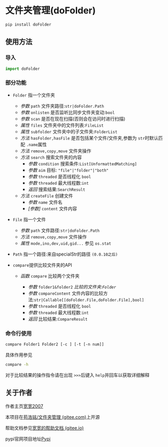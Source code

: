 # 文件夹管理(doFolder)

```bash
pip install doFolder
```

## 使用方法

### 导入

```python
import doFolder
```

### 部分功能

+ `Folder` 指一个文件夹

  + _参数_ `path` 文件夹路径:`str|doFolder.Path`
  + _参数_ `onlisten` 是否监听比同步文件夹变动:`bool`
  + _参数_ `scan` 是否在现在扫描(否则会在访问时进行扫描)
  + _属性_ `files` 文件夹中的文件列表:`FileList`
  + _属性_ `subfolder` 文件夹中的子文件夹:`FolderList`
  + _方法_ `hasFolder,hasFile` 是否包括某个文件/文件夹,参数为 `str`时默认匹配 `.name`属性
  + _方法_ `remove,copy,move` 文件夹操作
  + _方法_ `search` 搜索文件夹的内容
    + _参数_ `condition` 搜索条件:`List[UnformattedMatching]`
    + _参数_ `aim` 目标: `"file"|"folder"|"both"`
    + _参数_ `threaded` 是否线程化 `bool`
    + _参数_ `threaded` 最大线程数:`int`
    + _返回_ 搜索结果:`SearchResult`
  + _方法_ `createFile` 创建文件
    + _参数_ `name` 文件名
    + _\[参数\]_ `content` 文件内容
+ `File` 指一个文件

  + _参数_ `path` 文件路径:`str|doFolder.Path`
  + _方法_ `remove,copy,move` 文件操作
  + _属性_ `mode,ino,dev,uid,gid...` 参见 `os.stat`
+ `Path` 指一个路径:来自specialStr的路径 ``(0.0.10之后)``
+ `compare`提供比较文件夹的API

  + _函数_ `compare` 比较两个文件夹

    + _参数_ `folder1&folder2` _比较的文件夹:`Folder`_
    + _参数_ `compareContent` 文件内容的比较方法:`str|Callable[[doFolder.File,doFolder.File],bool]`
    + _参数_ `threaded` 是否线程化 `bool`
    + _参数_ `threaded` 最大线程数:`int`
    + *返回* 比较结果:`CompareResult`

### 命令行使用

```bash
compare Folder1 Folder2 [-c ] [-t [-n num]]
```

具体作用参见

```bash
compare -h
```

对于比较结果的操作指令请在出现 `>>>`后键入 `help`并回车以获取详细解释

## 关于作者

作者主页[宽宽2007](https://kuankuan2007.gitee.io "作者主页")

本项目在[苟浩铭/文件夹管理 (gitee.com)](https://gitee.com/kuankuan2007/do-folder)上开源

帮助文档参见[宽宽的帮助文档 (gitee.io)](https://kuankuan2007.gitee.io/docs/do-folder/)

pypi官网项目地址[Pypi](https://pypi.org/project/doFolder/)
